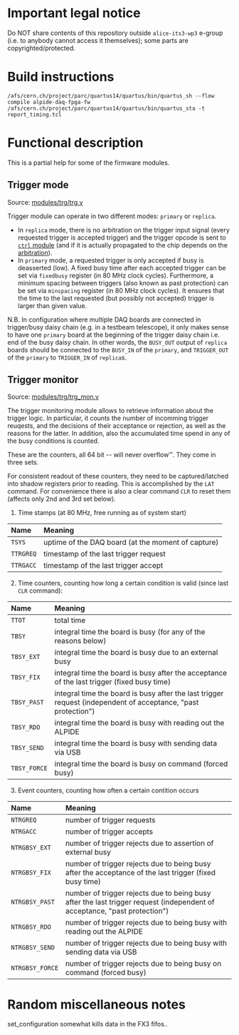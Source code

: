 # Important legal notice

Do NOT share contents of this repository outside `alice-its3-wp3` e-group (i.e. to anybody cannot access it themselves); some parts are copyrighted/protected.


# Build instructions

```
/afs/cern.ch/project/parc/quartus14/quartus/bin/quartus_sh --flow compile alpide-daq-fpga-fw  
/afs/cern.ch/project/parc/quartus14/quartus/bin/quartus_sta -t report_timing.tcl
```

# Functional description
This is a partial help for some of the firmware modules.

## Trigger mode
Source: [modules/trg/trg.v](modules/trg/trg.v#L154)

Trigger module can operate in two different modes: `primary` or `replica`. 

- In `replica` mode, there is no arbitration on the trigger input signal (every requested trigger is accepted trigger) and the trigger opcode is sent to [`ctrl` module](modules/ctrl) (and if it is actually propagated to the chip depends on the [arbitration](modules/ctrl/ctrl_arb.v)).
- In `primary` mode, a requested trigger is only accepted if busy is deasserted (low).
A fixed busy time after each accepted trigger can be set via `fixedbusy` register (in 80 MHz clock cycles).
Furthermore, a minimum spacing between triggers (also known as past protection) can be set via `minspacing` register (in 80 MHz clock cycles). It ensures that the time to the last requested (but possibly not accepted) trigger is larger than given value.

N.B. In configuration where multiple DAQ boards are connected in trigger/busy daisy chain (e.g. in a testbeam telescope), it only makes sense to have one `primary` board at the beginning of the trigger daisy chain i.e. end of the busy daisy chain. In other words, the `BUSY_OUT` output of `replica` boards should be connected to the `BUSY_IN` of the `primary`, and `TRIGGER_OUT` of the `primary` to `TRIGGER_IN` of `replica`s. 

## Trigger monitor
Source: [modules/trg/trg_mon.v](modules/trg/trg_mon.v)

The trigger monitoring module allows to retrieve information about the trigger logic. In particular, it counts the number of incomming trigger reuqests, and the decisions of their acceptance or rejection, as well as the reasons for the latter. In addition, also the accumulated time spend in any of the busy conditions is counted.

These are the counters, all 64 bit -- will never overflow™️. They come in three sets.

For consistent readout of these counters, they need to be captured/latched into shadow registers prior to reading. This is accomplished by the `LAT` command. For convenience there is also a clear command `CLR` to reset them (affects only 2nd and 3rd set below).

1. Time stamps (at 80 MHz, free running as of system start)

| Name         | Meaning |
|:-------------|:---|
| `TSYS`       | uptime of the DAQ board (at the moment of capture) |
| `TTRGREQ`    | timestamp of the last trigger request |
| `TTRGACC`    | timestamp of the last trigger accept |

2. Time counters, counting how long a certain condition is valid  (since last `CLR` command):

| Name         | Meaning |
|:-------------|:---|
| `TTOT`       | total time
| `TBSY`       | integral time the board is busy (for any of the reasons below)
| `TBSY_EXT`   | integral time the board is busy due to an external busy
| `TBSY_FIX`   | integral time the board is busy after the acceptance of the last trigger (fixed busy time)
| `TBSY_PAST`  | integral time the board is busy after the last trigger request (independent of acceptance, "past protection") 
| `TBSY_RDO`   | integral time the board is busy with reading out the ALPIDE 
| `TBSY_SEND`  | integral time the board is busy with sending data via USB
| `TBSY_FORCE` | integral time the board is busy on command (forced busy) 

3. Event counters, counting how often a certain contition occurs

| Name            | Meaning |
|:----------------|:---|
| `NTRGREQ`       | number of trigger requests |
| `NTRGACC`       | number of trigger accepts |
| `NTRGBSY_EXT`   | number of trigger rejects due to assertion of external busy |
| `NTRGBSY_FIX`   | number of trigger rejects due to being busy after the acceptance of the last trigger (fixed busy time) |
| `NTRGBSY_PAST`  | number of trigger rejects due to being busy after the last trigger request (independent of acceptance, "past protection") |
| `NTRGBSY_RDO`   | number of trigger rejects due to being busy with reading out the ALPIDE |
| `NTRGBSY_SEND`  | number of trigger rejects due to being busy with sending data via USB |
| `NTRGBSY_FORCE` | number of trigger rejects due to being busy on command (forced busy) |

# Random miscellaneous notes
set_configuration somewhat kills data in the FX3 fifos..

